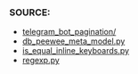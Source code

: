 ### SOURCE:
 * [telegram_bot_pagination/](https://github.com/ksinn/python-telegram-bot-pagination)
 * [db_peewee_meta_model.py](https://github.com/gil9red/SimplePyScripts/blob/a5ca35ce5e217759ed91131d54b6d978ae3c302f/peewee__examples/db_peewee_meta_model.py)
 * [is_equal_inline_keyboards.py](https://github.com/gil9red/telegram__farguscovers_bot/blob/4908e302090db5539205e7b3114595194745c867/bot/common.py#L63-L75)
 * [regexp.py](https://github.com/gil9red/telegram_bot__gamebook/blob/7b7399c83ae6249da9dc92ea5dc475cc0565edc0/bot/regexp.py#L22)
